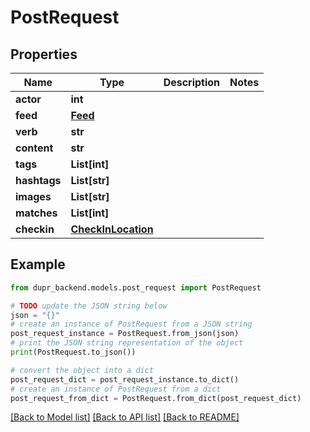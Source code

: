 # PostRequest


## Properties

Name | Type | Description | Notes
------------ | ------------- | ------------- | -------------
**actor** | **int** |  | 
**feed** | [**Feed**](Feed.md) |  | 
**verb** | **str** |  | 
**content** | **str** |  | 
**tags** | **List[int]** |  | 
**hashtags** | **List[str]** |  | 
**images** | **List[str]** |  | 
**matches** | **List[int]** |  | 
**checkin** | [**CheckInLocation**](CheckInLocation.md) |  | 

## Example

```python
from dupr_backend.models.post_request import PostRequest

# TODO update the JSON string below
json = "{}"
# create an instance of PostRequest from a JSON string
post_request_instance = PostRequest.from_json(json)
# print the JSON string representation of the object
print(PostRequest.to_json())

# convert the object into a dict
post_request_dict = post_request_instance.to_dict()
# create an instance of PostRequest from a dict
post_request_from_dict = PostRequest.from_dict(post_request_dict)
```
[[Back to Model list]](../README.md#documentation-for-models) [[Back to API list]](../README.md#documentation-for-api-endpoints) [[Back to README]](../README.md)



